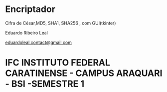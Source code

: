 # Encriptador

Cifra de César,MD5, SHA1, SHA256 , com GUI(tkinter)

Eduardo Ribeiro Leal

<eduardoleal.contact@gmail.com>

# IFC INSTITUTO FEDERAL CARATINENSE - CAMPUS ARAQUARI - BSI -SEMESTRE 1
